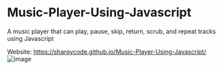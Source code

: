 # Music-Player-Using-Javascript
A music player that can play, pause, skip, return, scrub, and repeat tracks using Javascript

Website: https://sharqycode.github.io/Music-Player-Using-Javascript/
![image](https://github.com/SharqyCode/Music-Player-Using-Javascript/assets/72353009/8b55a8d0-8218-4a7c-9ce1-b71270fe1ec7)

